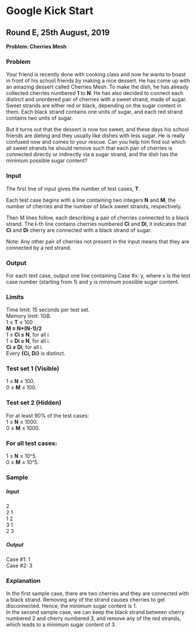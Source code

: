 # Google Kick Start
## Round E, 25th August, 2019
**Problem: Cherries Mesh**

### Problem
Your friend is recently done with cooking class and now he wants to boast in front of his school friends by making a nice dessert. He has come up with an amazing dessert called Cherries Mesh. To make the dish, he has already collected cherries numbered **1** to **N**. He has also decided to connect each distinct and unordered pair of cherries with a sweet strand, made of sugar. Sweet strands are either red or black, depending on the sugar content in them. Each black strand contains one units of sugar, and each red strand contains two units of sugar.

But it turns out that the dessert is now too sweet, and these days his school friends are dieting and they usually like dishes with less sugar. He is really confused now and comes to your rescue. Can you help him find out which all sweet strands he should remove such that each pair of cherries is connected directly or indirectly via a sugar strand, and the dish has the minimum possible sugar content?

### Input
The first line of input gives the number of test cases, **T**.

Each test case begins with a line containing two integers **N** and **M**, the number of cherries and the number of black sweet strands, respectively.

Then M lines follow, each describing a pair of cherries connected to a black strand. The **i**-th line contains cherries numbered **Ci** and **Di**, it indicates that **Ci** and **Di** cherry are connected with a black strand of sugar.

Note: Any other pair of cherries not present in the input means that they are connected by a red strand.

### Output
For each test case, output one line containing Case #x: y, where x is the test case number (starting from 1) and y is minimum possible sugar content.

### Limits
Time limit: 15 seconds per test set.<br />
Memory limit: 1GB.<br />
1 ≤ **T** ≤ 100<br />
**M ≤ N\*(N-1)/2**<br />
1 ≤ **Ci ≤ N**, for all i<br />
1 ≤ **Di ≤ N**, for all i.<br />
**Ci ≠ Di**, for all i.<br /> 
Every **{Ci, Di}** is distinct.<br />

### Test set 1 (Visible)
1 ≤ **N** ≤ 100.<br />
0 ≤ **M** ≤ 100.<br />

### Test set 2 (Hidden)
For at least 90% of the test cases:<br />
1 ≤ **N** ≤ 1000.<br />
0 ≤ **M** ≤ 1000.<br />

### For all test cases:
1 ≤ **N** ≤ 10^5.<br />
0 ≤ **M** ≤ 10^5.<br />

### Sample

##### Input 
 
2<br />
2 1<br />
1 2<br />
3 1<br />
2 3<br />

##### Output 
  
Case #1: 1<br />
Case #2: 3<br />

### Explanation
In the first sample case, there are two cherries and they are connected with a black strand. Removing any of the strand causes cherries to get disconnected. Hence, the minimum sugar content is 1.<br />
In the second sample case, we can keep the black strand between cherry numbered 2 and cherry numbered 3, and remove any of the red strands, which leads to a minimum sugar content of 3.
